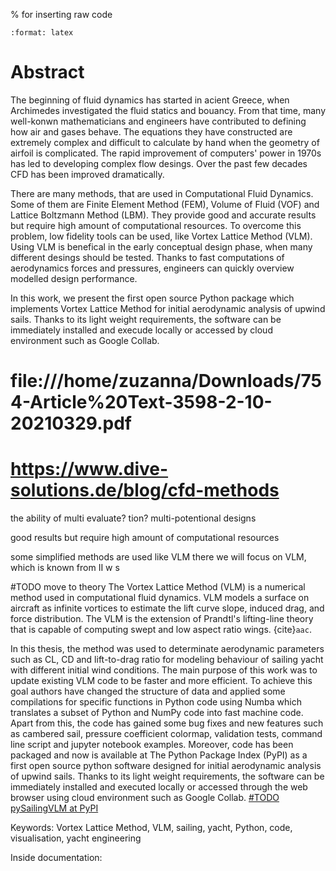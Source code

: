 % for inserting raw code
```{role} raw-latex(raw)
:format: latex
```
# Abstract 

The beginning of fluid dynamics has started in acient Greece, when Archimedes investigated the fluid statics and bouancy. From that time, many well-konwn mathematicians and engineers have contributed to defining how air and gases behave. The equations they have constructed are extremely complex and difficult to calculate by hand when the geometry of airfoil is complicated. The rapid improvement of computers' power in 1970s has led to developing complex flow desings. Over the past few decades CFD has been improved dramatically. 

There are many methods, that are used in Computational Fluid Dynamics. Some of them are Finite Element Method (FEM), Volume of Fluid (VOF) and Lattice Boltzmann Method (LBM). They provide good and accurate results but require high amount of computational resources. To overcome this problem, low fidelity tools can be used, like Vortex Lattice Method (VLM). Using VLM is benefical in the early conceptual design phase, when many different desings should be tested. Thanks to fast computations of aerodynamics forces and pressures, engineers can quickly overview modelled design performance.

In this work, we present the first open source Python package which implements Vortex Lattice Method for initial aerodynamic analysis of upwind sails. Thanks to its light weight requirements, the software can be immediately installed and execude locally or accessed by cloud environment such as Google Collab.


# file:///home/zuzanna/Downloads/754-Article%20Text-3598-2-10-20210329.pdf
# https://www.dive-solutions.de/blog/cfd-methods
the ability of multi evaluate? tion? multi-potentional designs 


good results but require high amount of computational resources 

some simplified methods are used like VLM
there we will focus on VLM, which is known from II w s

#TODO move to theory
The Vortex Lattice Method (VLM) is a numerical method used in computational fluid dynamics. VLM models a surface on aircraft as infinite vortices to estimate the lift curve slope, induced drag, and force distribution. The VLM is the extension of Prandtl's lifting-line theory that is capable of computing swept and low aspect ratio wings. {cite}`aac`. 

In this thesis, the method was used to determinate aerodynamic parameters such as CL, CD  and lift-to-drag ratio for modeling behaviour of sailing yacht with different initial wind conditions. 
The main purpose of this work was to update existing VLM code to be faster and more efficient. To achieve this goal authors have changed the structure of data and applied some compilations for specific functions in Python code using Numba which translates a subset of Python and NumPy code into fast machine code. Apart from this, the code has gained some bug fixes and new features such as cambered sail, pressure coefficient colormap, validation tests, command line script and jupyter notebook examples. Moreover, code has been packaged and now is available at The Python Package Index (PyPI) as a first open source python software designed for initial aerodynamic analysis of upwind sails. Thanks to its light weight requirements, the software can be immediately installed and executed locally or accessed through the web browser using cloud environment such as Google Collab. [#TODO pySailingVLM at PyPI](https://jupyterbook.org)

Keywords: Vortex Lattice Method, VLM, sailing, yacht, Python, code, visualisation, yacht engineering 

Inside documentation:

```{tableofcontents}
```
